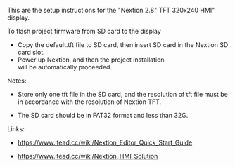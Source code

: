 This are the setup instructions for the 
"Nextion 2.8" TFT 320x240 HMI" display.

To flash project firmware from SD card to the display

* Copy the default.tft file to SD card, then insert SD 
  card in the Nextion SD card slot.
* Power up Nextion, and then the project installation   
  will be automatically proceeded.

Notes: 

* Store only one tft file in the SD card, and the 
  resolution of tft file must be in accordance with the 
  resolution of Nextion TFT.

* The SD card should be in FAT32 format and less than 32G.


Links:

* https://www.itead.cc/wiki/Nextion_Editor_Quick_Start_Guide

* https://www.itead.cc/wiki/Nextion_HMI_Solution
